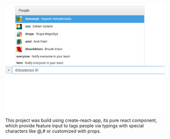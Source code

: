 ![Alt text](/screenshots/1.png?raw=true "Feature Input")

This project was build using create-react-app, its pure react component, which provide feature input to tags people via typings with special characters like @,# or customized with props.


